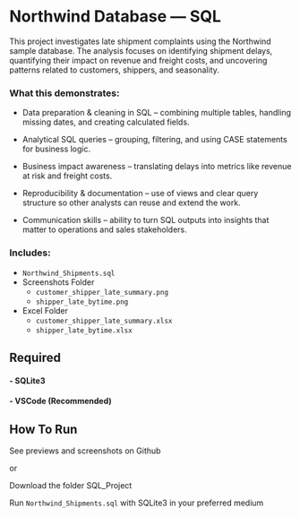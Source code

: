 # Northwind Database — SQL

This project investigates late shipment complaints using the Northwind sample database. The analysis focuses on identifying shipment delays, quantifying their impact on revenue and freight costs, and uncovering patterns related to customers, shippers, and seasonality.



### What this demonstrates:

- Data preparation & cleaning in SQL – combining multiple tables, handling missing dates, and creating calculated fields.

- Analytical SQL queries – grouping, filtering, and using CASE statements for business logic.

- Business impact awareness – translating delays into metrics like revenue at risk and freight costs.

- Reproducibility & documentation – use of views and clear query structure so other analysts can reuse and extend the work.

- Communication skills – ability to turn SQL outputs into insights that matter to operations and sales stakeholders.



### Includes:
- `Northwind_Shipments.sql`
- Screenshots Folder
	- `customer_shipper_late_summary.png`
	- `shipper_late_bytime.png`
- Excel Folder
	- `customer_shipper_late_summary.xlsx`	
	- `shipper_late_bytime.xlsx`

## Required 
#### - SQLite3
#### - VSCode (Recommended)

## How To Run

  See previews and screenshots on Github

  or

  Download the folder SQL_Project


  Run `Northwind_Shipments.sql` with SQLite3 in your preferred medium
